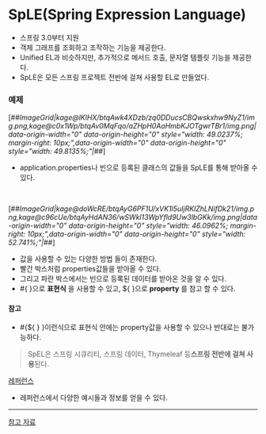 # SpLE(Spring Expression Language)
- 스프링 3.0부터 지원
- 객체 그래프를 조회하고 조작하는 기능을 제공한다.
- Unified EL과 비슷하지만, 추가적으로 메서드 호출, 문자열 템플릿 기능을 제공한다.
- SpLE은 모든 스프링 프로젝트 전반에 걸쳐 사용할 EL로 만들었다.


### 예제

[##_ImageGrid|kage@lKlHX/btqAwk4XDzb/zq0DDucsCBQwskxhw9NyZ1/img.png,kage@c0x1Wp/btqAv0MqFqo/aZHpH0AaHmbKJOTgwrTBr1/img.png|data-origin-width="0" data-origin-height="0" style="width: 49.0237%; margin-right: 10px;",data-origin-width="0" data-origin-height="0" style="width: 49.8135%;"|_##]
- application.properties나 빈으로 등록된 클래스의 값들을 SpLE를 통해 받아올 수 있다.

<br>

[##_ImageGrid|kage@doWcRE/btqAyG6PF1U/xVK1l5uIjRKlZhLNifDk21/img.png,kage@c96cUe/btqAyHdAN36/wSWkl13WpYfld9Uw3lbGKk/img.png|data-origin-width="0" data-origin-height="0" style="width: 46.0962%; margin-right: 10px;",data-origin-width="0" data-origin-height="0" style="width: 52.741%;"|_##]
- 값을 사용할 수 있는 다양한 방법 들이 존재한다.
- 빨간 박스처럼 properties값들을 받아올 수 있다.
- 그리고 파란 박스에서는 빈으로 등록된 데이터를 받아온 것을 알 수 있다.
- #{ }으로 **표현식** 을 사용할 수 있고, ${ }으로 **property** 를 참고 할 수 있다.


#### 참고
- #{${ } }이런식으로 표현식 안에는 property값을 사용할 수 있으나 반대로는 불가능하다.

> SpEL은 스프링 시큐리티, 스프링 데이터, Thymeleaf 등**스프링 전반에 걸쳐 사용**된다.

[레퍼런스](https://docs.spring.io/spring/docs/current/spring-framework-reference/core.html#expressions-language-ref)
- 레퍼런스에서 다양한 예시들과 정보를 얻을 수 있다.

---

[참고 자료](https://www.inflearn.com/course/spring-framework_core)
